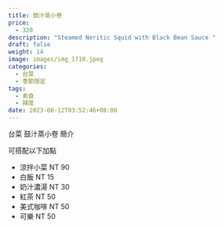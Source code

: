 ```yaml
---
title: 鼓汁蒸小卷
price:
  - 320
description: "Steamed Neritic Squid with Black Bean Sauce "
draft: false
weight: 14
image: images/img_1710.jpeg
categories:
  - 台菜
  - 季節限定
tags:
  - 素食
  - 辣度
date: 2023-08-12T03:52:46+08:00
---
```


台菜 鼓汁蒸小卷 簡介

可搭配以下加點

- 涼拌小菜  NT 90
- 白飯 NT 15
- 奶汁濃湯 NT 30
- 紅茶  NT 50
- 美式咖啡 NT 50
- 可樂 NT 50
